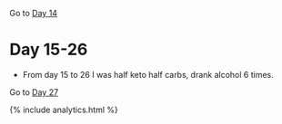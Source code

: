 Go to [Day 14](https://groot.ge/day14)

# Day 15-26

- From day 15 to 26 I was half keto half carbs, drank alcohol 6 times.

Go to [Day 27](https://groot.ge/day27)

{% include analytics.html %}
